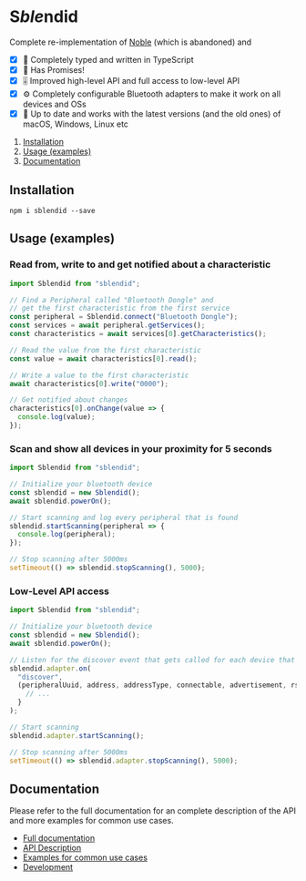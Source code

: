 # S*ble*ndid

Complete re-implementation of [Noble](https://github.com/noble/noble) (which is abandoned) and

- [x] 💪 Completely typed and written in TypeScript
- [x] 💍 Has Promises!
- [x] 🎚️ Improved high-level API and full access to low-level API
- [x] ⚙️ Completely configurable Bluetooth adapters to make it work on all devices and OSs
- [x] 🥳 Up to date and works with the latest versions (and the old ones) of macOS, Windows, Linux etc

1. [Installation](#installation)
1. [Usage (examples)](#usage-examples)
1. [Documentation](#documentation)

## Installation

```shell
npm i sblendid --save
```

## Usage (examples)

### Read from, write to and get notified about a characteristic

```js
import Sblendid from "sblendid";

// Find a Peripheral called "Bluetooth Dongle" and
// get the first characteristic from the first service
const peripheral = Sblendid.connect("Bluetooth Dongle");
const services = await peripheral.getServices();
const characteristics = await services[0].getCharacteristics();

// Read the value from the first characteristic
const value = await characteristics[0].read();

// Write a value to the first characteristic
await characteristics[0].write("0000");

// Get notified about changes
characteristics[0].onChange(value => {
  console.log(value);
});
```

### Scan and show all devices in your proximity for 5 seconds

```js
import Sblendid from "sblendid";

// Initialize your bluetooth device
const sblendid = new Sblendid();
await sblendid.powerOn();

// Start scanning and log every peripheral that is found
sblendid.startScanning(peripheral => {
  console.log(peripheral);
});

// Stop scanning after 5000ms
setTimeout(() => sblendid.stopScanning(), 5000);
```

### Low-Level API access

```js
import Sblendid from "sblendid";

// Initialize your bluetooth device
const sblendid = new Sblendid();
await sblendid.powerOn();

// Listen for the discover event that gets called for each device that you can find
sblendid.adapter.on(
  "discover",
  (peripheralUuid, address, addressType, connectable, advertisement, rssi) => {
    // ...
  }
);

// Start scanning
sblendid.adapter.startScanning();

// Stop scanning after 5000ms
setTimeout(() => sblendid.adapter.stopScanning(), 5000);
```

## Documentation

Please refer to the full documentation for an complete description of the API and more examples for common use cases.

- [Full documentation]()
- [API Description]()
- [Examples for common use cases]()
- [Development]()
